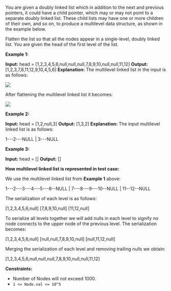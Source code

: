 
You are given a doubly linked list which in addition to the next and previous pointers, it could have a child pointer, which may or may not point to a separate doubly linked list. These child lists may have one or more children of their own, and so on, to produce a multilevel data structure, as shown in the example below.

Flatten the list so that all the nodes appear in a single-level, doubly linked list. You are given the head of the first level of the list.

**Example 1:**

**Input:** head = [1,2,3,4,5,6,null,null,null,7,8,9,10,null,null,11,12]
**Output:** [1,2,3,7,8,11,12,9,10,4,5,6]
**Explanation:** 
The multilevel linked list in the input is as follows:

![](https://assets.leetcode.com/uploads/2018/10/12/multilevellinkedlist.png)

After flattening the multilevel linked list it becomes:

![](https://assets.leetcode.com/uploads/2018/10/12/multilevellinkedlistflattened.png)

**Example 2:**

**Input:** head = [1,2,null,3]
**Output:** [1,3,2]
**Explanation:** The input multilevel linked list is as follows:

  1---2---NULL
  |
  3---NULL

**Example 3:**

**Input:** head = []
**Output:** []

**How multilevel linked list is represented in test case:**

We use the multilevel linked list from  **Example 1**  above:

 1---2---3---4---5---6--NULL
         |
         7---8---9---10--NULL
             |
             11--12--NULL

The serialization of each level is as follows:

[1,2,3,4,5,6,null]
[7,8,9,10,null]
[11,12,null]

To serialize all levels together we will add nulls in each level to signify no node connects to the upper node of the previous level. The serialization becomes:

[1,2,3,4,5,6,null]
[null,null,7,8,9,10,null]
[null,11,12,null]

Merging the serialization of each level and removing trailing nulls we obtain:

[1,2,3,4,5,6,null,null,null,7,8,9,10,null,null,11,12]

**Constraints:**

-   Number of Nodes will not exceed 1000.
-   `1 <= Node.val <= 10^5`